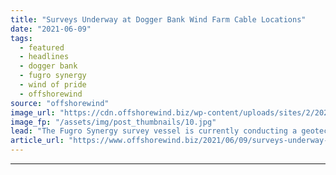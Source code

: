 ```yaml
---
title: "Surveys Underway at Dogger Bank Wind Farm Cable Locations"
date: "2021-06-09"
tags: 
  - featured
  - headlines
  - dogger bank
  - fugro synergy
  - wind of pride
  - offshorewind
source: "offshorewind"
image_url: "https://cdn.offshorewind.biz/wp-content/uploads/sites/2/2021/06/08134503/Wind-of-Pride-survey-vessel_-c-Louis-Dreyfus-Armateurs.jpg"
image_fp: "/assets/img/post_thumbnails/10.jpg"
lead: "The Fugro Synergy survey vessel is currently conducting a geotechnical survey in the Dogger"
article_url: "https://www.offshorewind.biz/2021/06/09/surveys-underway-at-dogger-bank-wind-farm-cable-locations/"
---
```


---
